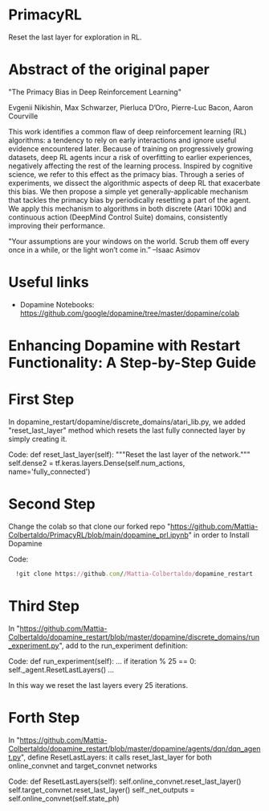 # PrimacyRL
Reset the last layer for exploration in RL.

# Abstract of the original paper
"The Primacy Bias in Deep Reinforcement Learning"

Evgenii Nikishin, Max Schwarzer, Pierluca D’Oro, Pierre-Luc Bacon, Aaron Courville

This work identifies a common flaw of deep reinforcement learning (RL) algorithms: a tendency
to rely on early interactions and ignore useful evidence encountered later. Because of training on
progressively growing datasets, deep RL agents
incur a risk of overfitting to earlier experiences,
negatively affecting the rest of the learning process. Inspired by cognitive science, we refer to
this effect as the primacy bias. Through a series
of experiments, we dissect the algorithmic aspects
of deep RL that exacerbate this bias. We then propose a simple yet generally-applicable mechanism
that tackles the primacy bias by periodically resetting a part of the agent. We apply this mechanism
to algorithms in both discrete (Atari 100k) and
continuous action (DeepMind Control Suite) domains, consistently improving their performance.

"Your assumptions are your windows on the world. Scrub
them off every once in a while, or the light won’t come in.”
–Isaac Asimov

# Useful links
* Dopamine Notebooks: https://github.com/google/dopamine/tree/master/dopamine/colab

# Enhancing Dopamine with Restart Functionality: A Step-by-Step Guide

# First Step
In dopamine_restart/dopamine/discrete_domains/atari_lib.py, we added "reset_last_layer" method which resets the last fully connected layer by simply creating it.

Code:
  def reset_last_layer(self):
        """Reset the last layer of the network."""
        self.dense2 = tf.keras.layers.Dense(self.num_actions, name='fully_connected')
        
# Second Step     
Change the colab so that clone our forked repo "https://github.com/Mattia-Colbertaldo/PrimacyRL/blob/main/dopamine_prl.ipynb" in order to Install Dopamine

Code:
```ruby
  !git clone https://github.com//Mattia-Colbertaldo/dopamine_restart
```

# Third Step
In "https://github.com/Mattia-Colbertaldo/dopamine_restart/blob/master/dopamine/discrete_domains/run_experiment.py", add to the run_experiment definition:

Code:
  def run_experiment(self):
    ...
      if iteration % 25 == 0:
        self._agent.ResetLastLayers()
    ...

In this way we reset the last layers every 25 iterations.

# Forth Step

In "https://github.com/Mattia-Colbertaldo/dopamine_restart/blob/master/dopamine/agents/dqn/dqn_agent.py", define ResetLastLayers: it calls reset_last_layer for both online_convnet and target_convnet networks

Code:
  def ResetLastLayers(self):
    self.online_convnet.reset_last_layer()
    self.target_convnet.reset_last_layer()
    self._net_outputs = self.online_convnet(self.state_ph)
